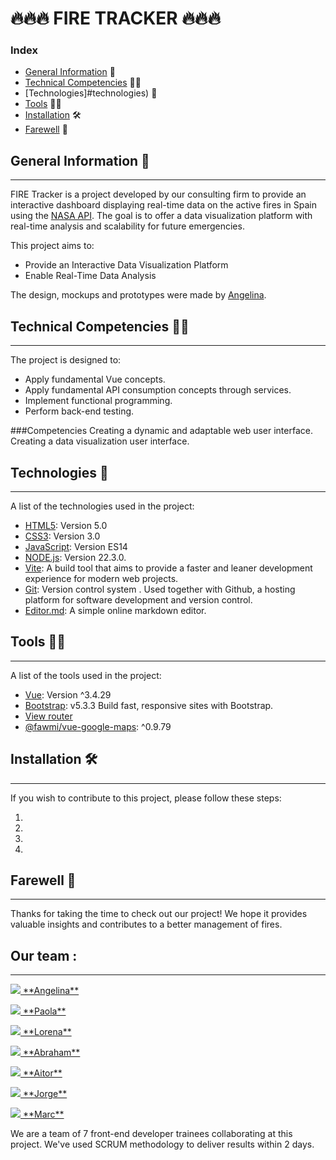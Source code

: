 # 🔥🔥🔥 FIRE TRACKER 🔥🔥🔥
### Index
- [General Information](#general-information) 📝
- [Technical Competencies](#technical-competencies) 💪🏼
- [Technologies]#technologies) 📲
- [Tools](#tools) 💅🏼
- [Installation](#installation) 🛠️
- [Farewell](#farewell) 🖖

##  General Information 📝
***
FIRE Tracker is a project developed by our consulting firm to provide an interactive dashboard displaying real-time data on the active fires in Spain using the [NASA API](https://firms.modaps.eosdis.nasa.gov/api/country/). The goal is to offer a data visualization platform with real-time analysis and scalability for future emergencies.

This project aims to:

- Provide an Interactive Data Visualization Platform
- Enable Real-Time Data Analysis
  
The design, mockups and prototypes were made by [Angelina](https://github.com/Angelinabassano). 

## Technical Competencies 💪🏼
***
The project is designed to:

- Apply fundamental Vue concepts.
- Apply fundamental API consumption concepts through services.
- Implement functional programming.
- Perform back-end testing.
  
###Competencies
Creating a dynamic and adaptable web user interface.
Creating a data visualization user interface.


##  Technologies 📲
***
A list of the technologies used in the project:

* [HTML5](https://developer.mozilla.org/en-US/docs/Web/Guide/HTML/HTML5): Version 5.0
* [CSS3](https://developer.mozilla.org/en-US/docs/Web/CSS): Version 3.0
* [JavaScript](https://developer.mozilla.org/en-US/docs/Web/JavaScript): Version ES14
* [NODE.js](https://nodejs.org/en): Version 22.3.0.
* [Vite](https://vitejs.dev/): A build tool that aims to provide a faster and leaner development experience for modern web projects.
* [Git](https://git-scm.com/): Version control system . Used together with Github, a hosting platform for software development and version control.
* [Editor.md](https://pandao.github.io/editor.md/en.html): A simple online markdown editor.

##  Tools 💅🏼
***
A list of the tools used in the project:  

* [Vue](https://vuejs.org/): Version ^3.4.29
* [Bootstrap](https://getbootstrap.com/): v5.3.3 Build fast, responsive sites with Bootstrap.
* [View router](https://router.vuejs.org/)
* [@fawmi/vue-google-maps](https://github.com/fawmi/vue-google-maps): ^0.9.79

##  Installation 🛠️
***
If you wish to contribute to this project, please follow these steps:

1. 

2. 

3. 

4. 


##  Farewell 🖖
***
Thanks for taking the time to check out our project! We hope it provides valuable insights and contributes to a better management of fires.

## Our team :

***
 
<p> <a href="https://github.com/Angelinabassano">
    <img src="https://img.shields.io/badge/GitHub-100000?style=for-the-badge&logo=github&logoColor=white"> **Angelina**</a></p>
    
<p> <a href="https://github.com/0795PAO">
    <img src="https://img.shields.io/badge/GitHub-100000?style=for-the-badge&logo=github&logoColor=white"> **Paola**</a></p>
    
<p> <a href="https://github.com/loren-2">
    <img src="https://img.shields.io/badge/GitHub-100000?style=for-the-badge&logo=github&logoColor=white"> **Lorena**</a></p>
    
<p> <a href="https://github.com/abmmm19888">
    <img src="https://img.shields.io/badge/GitHub-100000?style=for-the-badge&logo=github&logoColor=white"> **Abraham**</a></p>
    
<p> <a href="https://github.com/aitorgarciafernandez">
    <img src="https://img.shields.io/badge/GitHub-100000?style=for-the-badge&logo=github&logoColor=white"> **Aitor**</a></p>


<p> <a href="https://github.com/Jorgecas71">
   <img src="https://img.shields.io/badge/GitHub-100000?style=for-the-badge&logo=github&logoColor=white"> **Jorge**</a></p>

<p> <a href="https://github.com/marc-canals-basetis">
   <img src="https://img.shields.io/badge/GitHub-100000?style=for-the-badge&logo=github&logoColor=white"> **Marc**</a></p>


We are a team of 7 front-end developer trainees collaborating at this project. We've used SCRUM methodology to deliver results within 2 days.


